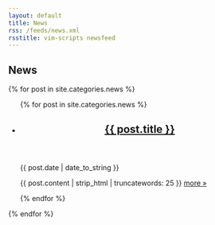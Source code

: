 ```yaml
---
layout: default
title: News
rss: /feeds/news.xml
rsstitle: vim-scripts newsfeed
---
```


## News

{% for post in site.categories.news %}
<div id="news">
  <ul class="posts big-list hfeed">
  {% for post in site.categories.news %}
    <li>
      <article class="post hentry">
        <header><h1 class="entry-title"><a href="{{ post.url }}">{{ post.title }}</a></h1></header>
        <footer><time datetime="{{ post.date | date_to_string }}" class="updated" pubdate>{{ post.date | date_to_string }}</time></footer>
        <p class="entry-content">{{ post.content | strip_html | truncatewords: 25 }} <a href="{{ post.url }}" class="bookmark" rel="bookmark">more &raquo;</a></p>
      </article>
    </li>
  {% endfor %}
</div>

{% endfor %}

<script type="text/javascript">
  var disqus_shortname = 'vimscripts';
  (function () {
    var s = document.createElement('script'); s.async = true;
    s.type = 'text/javascript';
    s.src = 'http://' + disqus_shortname + '.disqus.com/count.js';
    (document.getElementsByTagName('HEAD')[0] || document.getElementsByTagName('BODY')[0]).appendChild(s);
  }());
</script>
